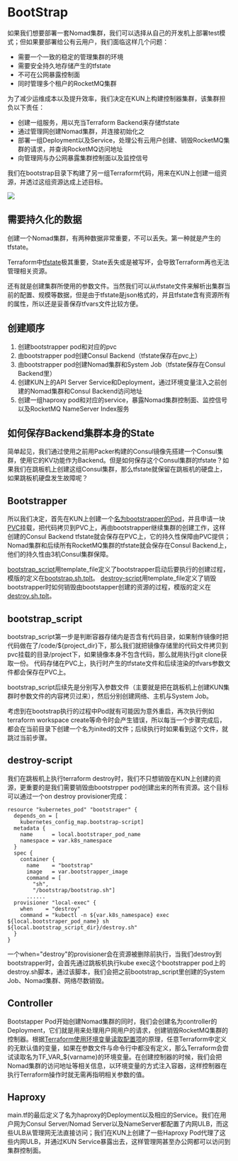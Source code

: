 # BootStrap

如果我们想要部署一套Nomad集群，我们可以选择从自己的开发机上部署test模式；但如果要部署给公有云用户，我们面临这样几个问题：
* 需要一个一致的稳定的管理集群的环境
* 需要安全持久地存储产生的tfstate
* 不可在公网暴露控制面
* 同时管理多个租户的RocketMQ集群

为了减少运维成本以及提升效率，我们决定在KUN上构建控制器集群，该集群担负以下责任：
* 创建一组服务，用以充当Terraform Backend来存储tfstate
* 通过管理网创建Nomad集群，并连接初始化之
* 部署一组Deployment以及Service，处理公有云用户创建、销毁RocketMQ集群的请求，并查询RocketMQ访问地址
* 向管理网与办公网暴露集群控制面以及监控信号

我们在bootstrap目录下构建了另一组Terraform代码，用来在KUN上创建一组资源，并透过这组资源达成上述目标。

![](http://hashicorpfile.cn-bj.ufileos.com/backend%20%26%26%20kun.png)

## 需要持久化的数据
创建一个Nomad集群，有两种数据非常重要，不可以丢失。第一种就是产生的tfstate。

Terraform中[tfstate](https://www.terraform.io/docs/state/index.html)极其重要，State丢失或是被写坏，会导致Terraform再也无法管理相关资源。

还有就是创建集群所使用的参数文件。当然我们可以从tfstate文件来解析出集群当前的配置、规模等数据，但是由于tfstate是json格式的，并且tfstate含有资源所有的属性，所以还是妥善保存tfvars文件比较方便。

## 创建顺序
1. 创建bootstrapper pod和对应的pvc
2. 由bootstrapper pod创建Consul Backend（tfstate保存在pvc上）
3. 由bootstrapper pod创建Nomad集群和System Job（tfstate保存在Consul Backend里）
4. 创建KUN上的API Server Service和Deployment，通过环境变量注入之前创建的Nomad集群和Consul Backend访问地址
5. 创建一组haproxy pod和对应的service，暴露Nomad集群控制面、监控信号以及RocketMQ NameServer Index服务

## 如何保存Backend集群本身的State

简单起见，我们通过使用之前用Packer构建的Consul镜像先搭建一个Consul集群，使用它的KV功能作为Backend。但是如何保存这个Consul集群的tfstate？如果我们在跳板机上创建这组Consul集群，那么tfstate就保留在跳板机的硬盘上，如果跳板机硬盘发生故障呢？

## Bootstrapper

所以我们决定，首先在KUN上创建一个[名为bootstrapper的Pod](main.tf#L139-L221)，并且申请一块[PVC](main.tf#L117-L133)挂载，把代码拷贝到PVC上，再由bootstrapper继续集群的创建工作，这样创建的Consul Backend tfstate就会保存在PVC上，它的持久性保障由PVC提供；Nomad集群和后续所有RocketMQ集群的tfstate就会保存在Consul Backend上，他们的持久性由3机Consul集群保障。

[bootstrap_script](main.tf#L26-L97)用template_file定义了bootstrapper启动后要执行的创建过程，模版的定义在[bootstrap.sh.tplt](bootstrap.sh.tplt)。
[destroy-script](main.tf#L99-L104)用template_file定义了销毁bootstrapper时如何销毁由bootstapper创建的资源的过程，模版的定义在[destroy.sh.tplt](destroy.sh.tplt)。

## bootstrap_script
bootstrap_script第一步是判断容器存储内是否含有代码目录，如果制作镜像时把代码做在了/code/${project_dir}下，那么我们就把镜像存储里的代码文件拷贝到pvc挂载的目录/project下，如果镜像本身不包含代码，那么就用执行git clone获取一份。
代码存储在PVC上，执行时产生的tfstate文件和后续渲染的tfvars参数文件都会保存在PVC上。

bootstrap_script后续先是分别写入参数文件（主要就是把在跳板机上创建KUN集群时参数文件的内容拷贝过来），然后分别创建网络、主机与System Job。

考虑到在bootstrap执行的过程中Pod就有可能因为意外重启，再次执行例如terraform workspace create等命令时会产生错误，所以每当一个步骤完成后，都会在当前目录下创建一个名为inited的文件；后续执行时如果看到这个文件，就跳过当前步骤。

## destroy-script
我们在跳板机上执行terraform destroy时，我们不只想销毁在KUN上创建的资源，更重要的是我们需要销毁由bootstrpper pod创建出来的所有资源。这个目标可以通过一个on destroy provisioner完成：
```hcl
resource "kubernetes_pod" "bootstraper" {
  depends_on = [
    kubernetes_config_map.bootstrap-script]
  metadata {
    name      = local.bootstraper_pod_name
    namespace = var.k8s_namespace
  }
  spec {
    container {
      name    = "bootstrap"
      image   = var.bootstrapper_image
      command = [
        "sh",
        "/bootstrap/bootstrap.sh"]
      ......
  provisioner "local-exec" {
    when    = "destroy"
    command = "kubectl -n ${var.k8s_namespace} exec ${local.bootstraper_pod_name} sh ${local.bootstrap_script_dir}/destroy.sh"
  }
}
```
一个when="destroy"的provisioner会在资源被删除前执行，当我们destroy到bootstrapper时，会首先通过跳板机执行kube exec这个bootstrapper pod上的destroy.sh脚本，通过该脚本，我们会把之前bootstrap_script里创建的System Job、Nomad集群、网络尽数销毁。

## Controller

Bootstapper Pod开始创建Nomad集群的同时，我们会创建名为controller的Deployment，它们就是用来处理用户网用户的请求，创建销毁RocketMQ集群的控制器。根据[Terraform使用环境变量读取配置项](https://www.terraform.io/docs/commands/environment-variables.html#tf_var_name)的原理，任意Terraform中定义的无默认值的变量，如果在参数文件与命令行中都没有定义，那么Terraform会尝试读取名为TF_VAR_${varname}的环境变量。在创建控制器的时候，我们会把Nomad集群的访问地址等相关信息，以环境变量的方式注入容器，这样控制器在执行Terraform操作时就无需再指明相关参数的值。

## Haproxy

main.tf的最后定义了名为haproxy的Deployment以及相应的Service。我们在用户网为Consul Server/Nomad Server以及NameServer都配置了内网ULB，而这些ULB从管理网无法直接访问；我们在KUN上创建了一些Haproxy Pod代理了这些内网ULB，并通过KUN Service暴露出去，这样管理网甚至办公网都可以访问到集群控制面。
